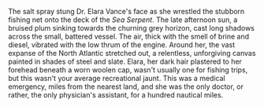 The salt spray stung Dr. Elara Vance's face as she wrestled the stubborn fishing net onto the deck of the *Sea Serpent*.  The late afternoon sun, a bruised plum sinking towards the churning grey horizon, cast long shadows across the small, battered vessel.  The air, thick with the smell of brine and diesel, vibrated with the low thrum of the engine.  Around her, the vast expanse of the North Atlantic stretched out, a relentless, unforgiving canvas painted in shades of steel and slate.  Elara, her dark hair plastered to her forehead beneath a worn woolen cap, wasn't usually one for fishing trips, but this wasn't your average recreational jaunt.  This was a medical emergency, miles from the nearest land, and she was the only doctor, or rather, the only physician's assistant, for a hundred nautical miles.
